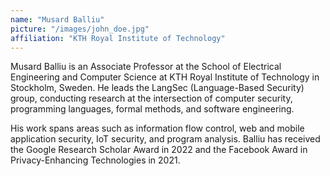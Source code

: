 ```yaml
---
name: "Musard Balliu"
picture: "/images/john_doe.jpg"
affiliation: "KTH Royal Institute of Technology"
---
```


Musard Balliu is an Associate Professor at the School of Electrical Engineering and Computer Science at KTH Royal Institute of Technology in Stockholm, Sweden.
He leads the LangSec (Language-Based Security) group, conducting research at the intersection of computer security, programming languages, formal methods, and software engineering.

His work spans areas such as information flow control, web and mobile application security, IoT security, and program analysis.
Balliu has received the Google Research Scholar Award in 2022 and the Facebook Award in Privacy-Enhancing Technologies in 2021.
